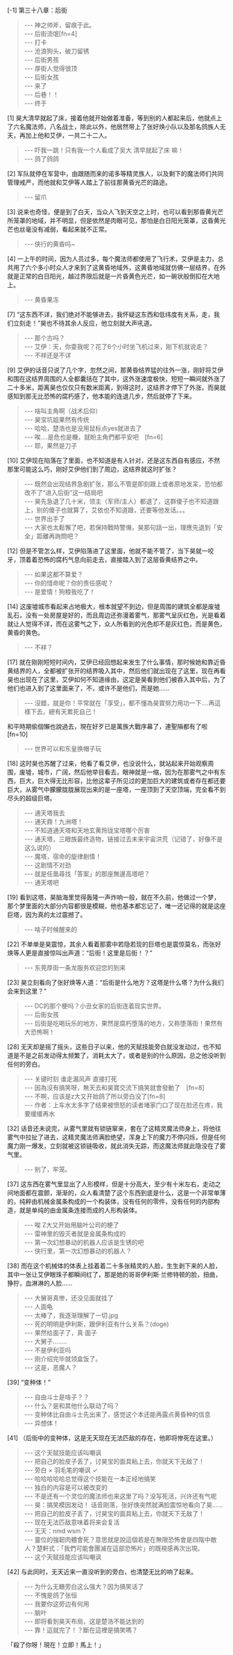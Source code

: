 
[-1] 第三十八章：后街
>--- 神之帅斧，留痕于此。<br>
>--- 后街流氓[fn=4]<br>
>--- 打卡<br>
>--- 沧浪狗头，破刀留锈<br>
>--- 后街男孩<br>
>--- 厚街人觉得很顶<br>
>--- 后街女孩<br>
>--- 来了<br>
>--- 后巷！！<br>
>--- 终于<br>

[1] 昊大清早就起了床，接着他就开始做着准备，等到别的人都起来后，他就点上了六名魔法师，八名战士，除此以外，他居然带上了张好焕小队以及那名鸽族人无天，再加上他和艾伊，一共二十二人。
>--- 吓我一跳！只有我一个人看成了吴大   清早就起了床  嘛！<br>
>--- 鸽了鸽鸽<br>

[2] 军队就停在军营中，由跟随而来的诺多等精灵族人，以及剩下的魔法师们共同管理戒严，而他就和艾伊等人踏上了前往那黄昏光芒的路途。
>--- 留爪<br>

[3] 说来也奇怪，便是到了白天，当众人飞到天空之上时，也可以看到那昏黄光芒所笼罩的地域，并不明显，但是依然是肉眼可见，那怕是白日阳光笼罩，这昏黄光芒也丝毫没有减弱，看起来就不正常。
>--- 侠行的黄昏吗~<br>

[4] 一上午的时间，因为人员过多，每个魔法师都使用了飞行术，艾伊是主力，总共用了六个多小时众人才来到了这黄昏地域外，这黄昏地域就仿佛一层结界，在外就是正常的白日阳光，越过界限后就是一片昏黄色光芒，如一碗状般倒扣在大地上。
>--- 黄昏果冻<br>

[7] “这东西不详，我们绝对不能够进去，我怀疑这东西和低纬度有关系，走，我们立刻走！”昊也不待其余人反应，他立刻就大声吼道。
>--- 那个古吗？<br>
>--- 艾伊：天，你耍我呢？花了6个小时坐飞机过来，刚下机就说走？<br>
>--- 不祥还是不详<br>

[9] 艾伊的话音只说了几个字，忽然之间，那黄昏结界猛的往外一涨，刚好将艾伊和围在这结界周围的人全都囊括在了其中，这外涨速度极快，短短一瞬间就外涨了二十多米，距离昊也仅仅只有数米距离，到得这时，这结界才停下了外涨，而昊就感知到那无比恐怖的腐朽感了，他本能的连退几步，然后就停了下来。
>--- 啥叫主角啊（战术后仰）<br>
>--- 昊宝坑姐果然有传统<br>
>--- 哈哈，楚浩也是没用鼠标点yes就进去了<br>
>--- 唉‥‥是危也是機，就盼主角們都平安吧　[fn=6]<br>
>--- 耶，果然是刀子<br>

[10] 艾伊现在陷落在了里面，也不知道是有人针对，还是这东西自有感应，不然那里可能这么巧，刚好艾伊他们到了周边，这结界就这时扩张？
>--- 既然会出现结界急剧扩张，那么不管是即刻跟上或者原地发呆，恐怕都改不了“进入后街”这一结局吧<br>
>--- 昊先急退了几十米，领主（军师/主人）都退了，这群傻子也不知道跟上，别的傻子也就算了，艾依也不知道跟，还要等他发话。。。<br>
>--- 世界出手了<br>
>--- 大家也太鬆懈了吧，若保持戰時警愓，昊那句話一出，理應先退到「安全」距離再詢問吧？<br>

[12] 但是不管怎么样，艾伊陷落进了这里面，他就不能不管了，当下昊就一咬牙，顶着着恐怖的腐朽气息向前走去，直接踏入到了这层昏黄结界之中。
>--- 如果这都不算爱？<br>
>--- 你的惜命呢？你的责任感呢？<br>
>--- 是爱情！狗粮我吃了！<br>

[14] 这废墟城市看起来占地极大，根本就望不到边，但是周围的建筑全都是废墟乱石，没有一处房屋是好的，而且周边还弥漫着雾气，那雾气呈灰红色，光是看着就让人觉得不详，而在这雾气之下，众人所看到的光色却不是灰红色，而是黄色，黄昏的黄色。
>--- 不祥？<br>

[17] 就在刚刚短短时间内，艾伊已经回想起来发生了什么事情，那时候她和靠近昏黄结界的人，全都被扩张开的结界吸入其中，然后他们就出现在了这里，现在再看昊也出现在了这里，艾伊如何不知道缘由，这定是昊看到他们被吞入其中后，为了他们也进入到了这里面来了，不，或许不是他们，而是她……
>--- 沒錯，就是你！平常就在「享受」，都不懂為昊寶努力用功一下‥‥再這樣下去，總有天累死自己！

和平時期偷個懶也說過去，現在好歹已是萬族大戰序幕了，連聖隕都有了啦　[fn=10]<br>
>--- 世界可以和东皇换帽子玩<br>

[18] 这时昊也苏醒了过来，他看了看艾伊，也没说什么，就站起来开始观察周围，废墟，城市，广阔，然后他举目看去，眼神就是一缩，因为在那雾气之中有东西，巨大，巨大得无比形容，比他这辈子所见过的更加巨大的建筑或者存在都还要巨大，从雾气中朦朦胧胧展现出来的是一座塔，一座顶到了天空顶端，完全看不到尽头的超级巨塔。
>--- 通天塔我去<br>
>--- 通天鼎！九洲塔！<br>
>--- 不知道通天塔和天地玄黄玲珑宝塔哪个厉害<br>
>--- 通天塔，三眼族最终造物，链接过去未来宇宙洪荒（记错了，好像不是这么说的）<br>
>--- 魔塔，宿命的旋律剧情！<br>
>--- 这剧情不对劲<br>
>--- 就是任凰尋找「答案」的那座無邊高塔吧？<br>
>--- 通天塔吧<br>

[19] 看到这塔，昊脑海里觉得轰隆一声炸响一般，就在不久前，他做过一个梦，那个梦里面的大部分内容都很是模糊，他也基本都忘记了，唯一还记得的就是这座巨塔，因为真的太过震撼了。
>--- 啥子时候醒来的<br>

[22] 不单单是昊震惊，其余人看着那雾中若隐若现的巨塔也是震惊莫名，而张好焕等人更是直接惊叫出声道：“后街！这里是后街！？”
>--- 东莞厚街一条龙服务欢迎您的到来<br>

[23] 昊立刻看向了张好焕等人道：“后街是什么地方？这塔是什么塔？为什么我们会来到这里？”
>--- DC的那个梗吗？小丑女家的后街连着现实世界。<br>
>--- 后街女孩<br>
>--- 后街是吃喝玩乐的地方，果然是腐朽堕落的地方，又称堕落街！果然有大恐怖啊！<br>

[28] 无天却是摇了摇头，这些日子以来，他的天赋技能旁白就没发动过，也不知道是不是之前发动得太频繁了，消耗太大了，或者是别的什么原因，总之他没听到任何的旁白。
>--- 关键时刻 谁走漏风声 直接打死<br>
>--- 因為沒有搞笑呀，無天去和昊寶交流下搞笑就會發動了　[fn=8]<br>
>--- 不啊，应该是z大又开始鸽了所以旁白没了[fn=8]<br>
>--- 作者：上车水太多字了结果被愤怒的读者堵家门口了现在脸还在疼，我要缓缓再水<br>

[32] 话音还未说完，从雾气里就有锁链窜来，套在了这精灵魔法师身上，将他往雾气中拉扯了进去，这精灵魔法师满脸绝望，浑身上下的魔力不停闪烁，但是任何魔力刚一爆发，立刻就被这锁链吸收，就此消失无踪，而这魔法师就此隐没在了雾气里。
>--- 别了，牢笼。<br>

[37] 这东西在雾气里显出了人形模样，但是十分高大，至少有十米左右，走动之间地面都在震颤，渐渐的，众人看清楚了这个东西到底是什么，这是一个非常单薄的，纯粹由机械金属条构成的一个构装体，没有任何的零件，没有任何的内部构造，就是单纯的由金属条连接而成的人形构装体。
>--- 唉 Z大又开始用脑叶公司的梗了<br>
>--- 雷神里的毁灭者就是金属条构成的<br>
>--- 第一次幻想暴动的机器人应该是生锈的吧<br>
>--- 侠行里，第一次幻想暴动的机器人？<br>

[38] 而在这个机械体的体表上挂着着二十多张精灵的人脸，生生剥下来的人脸，其中一张让艾伊眼珠子都瞬间红了，那是她的哥哥伊利斯·兰修特顿的脸，扭曲，狰狞，血淋淋的人脸……
>--- 大舅哥真惨，还没见面就挂了<br>
>--- 人面龟<br>
>--- 太棒了，我逐渐理解了一切.jpg<br>
>--- 死的明明是伊利斯，跟伊利亚有什么关系？(doge)<br>
>--- 果然给面子了，真·面子<br>
>--- 大舅子........<br>
>--- 不是伊利亚吗<br>
>--- 刚介绍完毕就领盒饭了。<br>
>--- 这是，恶魔人？<br>

[39] “变种体！”
>--- 自由斗士是啥子？？<br>
>--- 什么？是和其他什么联动了吗？<br>
>--- 变种体比自由斗士先出来了，感觉这个本还能再露点黄昏种的信息<br>
>--- 异想体！<br>

[41] （后街中的变种体，这是无天现在无法匹敌的存在，他即将惨死在这里。）
>--- 这个天赋技能应该叫嘲讽<br>
>--- 把自己的脸皮子丢了，讨昊宝的面具粘上去，你就天下无敌了！<br>
>--- 旁白 ×
羽毛笔的嘲讽 ✓<br>
>--- 哈哈哈哈哈总觉得这个技能在一本正经地搞笑<br>
>--- 独白的内容是可以被改变的<br>
>--- 不是还有一个灵位的魔法师也来这里了吗？没写死活，兴许还有气呢<br>
>--- 昊：搞笑模因发动！
话音刚落，张好焕突然就满脸震惊地看向了昊……<br>
>--- 把自己的脸皮子丢了，讨昊宝的面具粘上去，你就天下无敌了！<br>
>--- 现在无法匹敌意味着将来会复活<br>
>--- 无天：nmd wsm？<br>
>--- 靈位的強韌肉體會死？意思就是說這個若是在無限恐怖會是四階中敵人？楚軒式：「我們可能會團滅在這部恐怖片」的既視感再次出現。<br>
>--- 这个天赋技能应该叫嘲讽<br>

[42] 与此同时，无天近来一直没听到的旁白，也清楚无比的响了起来。
>--- 为什么无糖旁白这么强大？因为搞笑话了<br>
>--- 不愧是鸽了张恒<br>
>--- 我要你这旁边有何用<br>
>--- 脑叶<br>
>--- 即将看到昊天布局，这是楚浩不能达到的<br>
>--- 靠！這就完了！？斷在這裡是搞笑嗎？

「殺了你呀！現在！立即！馬上！」<br>

